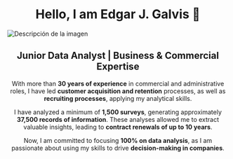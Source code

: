 ## <h1 align="center">Hello, I am Edgar J. Galvis 👋</h1>

<img src=https://github.com/user-attachments/assets/f1cbd775-44cc-4f00-ad9d-924441d56f98 alt="Descripción de la imagen" style="max-width: 100%; height: auto;">

<div align="center">

## Junior Data Analyst | Business & Commercial Expertise

With more than **30 years of experience** in commercial and administrative roles, I have led **customer acquisition and retention** processes, as well as **recruiting processes**, applying my analytical skills.

I have analyzed a minimum of **1,500 surveys**, generating approximately **37,500 records of information**. These analyses allowed me to extract valuable insights, leading to **contract renewals of up to 10 years**.

Now, I am committed to focusing **100% on data analysis**, as I am passionate about using my skills to drive **decision-making in companies**.

</div>








<!--
**edgarjgalvis/edgarjgalvis** is a ✨ _special_ ✨ repository because its `README.md` (this file) appears on your GitHub profile.

Here are some ideas to get you started:

- 🔭 I’m currently working on ...
- 🌱 I’m currently learning ...
- 👯 I’m looking to collaborate on ...
- 🤔 I’m looking for help with ...
- 💬 Ask me about ...
- 📫 How to reach me: ...
- 😄 Pronouns: ...
- ⚡ Fun fact: ...
-->
